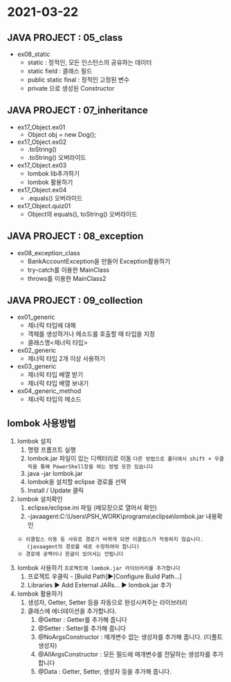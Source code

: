 2021-03-22
===========
## JAVA PROJECT : 05_class
* ex08_static
	* static : 정적인, 모든 인스턴스의 공유하는 데이터
	* static field : 클래스 필드
	* public static final : 정적인 고정된 변수
	* private 으로 생성된 Constructor

## JAVA PROJECT : 07_inheritance
* ex17_Object.ex01
	* Object obj = new Dog();
* ex17_Object.ex02
	* .toString()
	* .toString() 오버라이드
* ex17_Object.ex03
	* lombok lib추가하기
	* lombok 활용하기
* ex17_Object.ex04
	* .equals() 오버라이드
* ex17_Object.quiz01
	* Object의 equals(), toString() 오버라이드

## JAVA PROJECT : 08_exception
* ex08_exception_class
	* BankAccountException을 만들어 Exception활용하기
	* try-catch를 이용한 MainClass
	* throws를 이용한 MainClass2

## JAVA PROJECT : 09_collection
* ex01_generic
	* 제너릭 타입에 대해
	* 객체를 생성하거나 메소드를 호출할 때 타입을 지정
	* 클래스명<제너릭 타입>
* ex02_generic
	* 제너릭 타입 2개 이상 사용하기
* ex03_generic
	* 제너릭 타입 배열 받기
	* 제너릭 타입 배열 보내기
* ex04_generic_method
	* 제너릭 타입의 메소드

## lombok 사용방법
1. lombok 설치
	1. 명령 프롬프트 실행
	2. lombok.jar 파일이 있는 디렉터리로 이동
	```다른 방법으로 폴더에서 shift + 우클릭을 통해 PowerShell창을 여는 방법 또한 있습니다```
	3. java -jar lombok.jar
	4. lombok을 설치할 eclipse 경로를 선택
	5. Install / Update 클릭
2. lombok 설치확인
	1. eclipse/eclipse.ini 파일 (메모장으로 열어서 확인)
	2. -javaagent:C:\Users\PSH_WORK\programs\eclipse\lombok.jar 내용확인
	```
	※ 이클립스 이동 등 사유로 경로가 바뀌게 되면 이클립스가 작동하지 않습니다.
	   (javaagent의 경로를 새로 수정하여야 합니다)
	※ 경로에 공백이나 한글이 있어서는 안됩니다
	```
3. lombok 사용하기
	```프로젝트에 lombok.jar 라이브러리를 추가합니다```
	1. 프로젝트 우클릭 - [Build Path]▶[Configure Build Path...]
	2. Libraries ▶ Add External JARs... ▶ lombok.jar 추가
4. lombok 활용하기
	1. 생성자, Getter, Setter 등을 자동으로 완성시켜주는 라이브러리
	2. 클래스에 에너테이션을 추가합니다. 
		1) @Getter : Getter를 추가해 줍니다
		2) @Setter : Setter를 추가해 줍니다
		3) @NoArgsConstructor : 매개변수 없는 생성자를 추가해 줍니다. (디폴트생성자)
		4) @AllArgsConstructor : 모든 필드에 매개변수를 전달하는 생성자를 추가합니다
		5) @Data : Getter, Setter, 생성자 등을 추가해 줍니다.